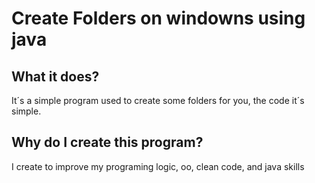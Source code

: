 # Create Folders on windowns using java

## What it does?
It´s a simple program used to create some folders for you, the code it´s simple.

## Why do I create this program?

I create to improve my programing logic, oo, clean code, and java skills
